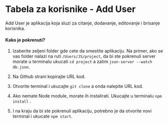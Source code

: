 # Tabela za korisnike - Add User

Add User je aplikacija koja sluzi za citanje, dodavanje, editovanje i brisanje korisnika.

#### Kako je pokrenuti?

1.  Izaberite zeljeni folder gde cete da smestite aplikaciju. Na primer, ako se vas folder nalazi na ruti `/Users/JS/project`, da bi ste pokrenuli server morate u terminalu ukucati `cd project` a zatim `json-server --watch db.json`.

2. Na Github strani kopirajte URL kod.

3. Otvorite terminal i ukucajte `git clone` a onda nalepite URL kod.

4. Ako nemate Node module, morate ih instalirati. Ukucajte u terminalu `npm install` .

5. I na kraju da bi ste pokrenuli aplikaciju, potrebno je da otvorite novi terminal i ukucate `npm start`.
